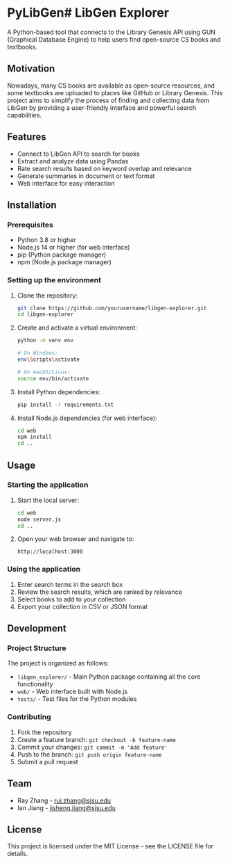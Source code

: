 # PyLibGen# LibGen Explorer

A Python-based tool that connects to the Library Genesis API using GUN (Graphical Database Engine) to help users find open-source CS books and textbooks.

## Motivation

Nowadays, many CS books are available as open-source resources, and some textbooks are uploaded to places like GitHub or Library Genesis. This project aims to simplify the process of finding and collecting data from LibGen by providing a user-friendly interface and powerful search capabilities.

## Features

- Connect to LibGen API to search for books
- Extract and analyze data using Pandas
- Rate search results based on keyword overlap and relevance
- Generate summaries in document or text format
- Web interface for easy interaction

## Installation

### Prerequisites

- Python 3.8 or higher
- Node.js 14 or higher (for web interface)
- pip (Python package manager)
- npm (Node.js package manager)

### Setting up the environment

1. Clone the repository:
   ```bash
   git clone https://github.com/yourusername/libgen-explorer.git
   cd libgen-explorer
   ```

2. Create and activate a virtual environment:
   ```bash
   python -m venv env
   
   # On Windows:
   env\Scripts\activate
   
   # On macOS/Linux:
   source env/bin/activate
   ```

3. Install Python dependencies:
   ```bash
   pip install -r requirements.txt
   ```

4. Install Node.js dependencies (for web interface):
   ```bash
   cd web
   npm install
   cd ..
   ```

## Usage

### Starting the application

1. Start the local server:
   ```bash
   cd web
   node server.js
   cd ..
   ```

2. Open your web browser and navigate to:
   ```
   http://localhost:3000
   ```

### Using the application

1. Enter search terms in the search box
2. Review the search results, which are ranked by relevance
3. Select books to add to your collection
4. Export your collection in CSV or JSON format

## Development

### Project Structure

The project is organized as follows:

- `libgen_explorer/` - Main Python package containing all the core functionality
- `web/` - Web interface built with Node.js
- `tests/` - Test files for the Python modules

### Contributing

1. Fork the repository
2. Create a feature branch: `git checkout -b feature-name`
3. Commit your changes: `git commit -m 'Add feature'`
4. Push to the branch: `git push origin feature-name`
5. Submit a pull request

## Team

- Ray Zhang - [rui.zhang@sjsu.edu](mailto:rui.zhang@sjsu.edu)
- Ian Jiang - [jisheng.jiang@sjsu.edu](mailto:jisheng.jiang@sjsu.edu)

## License

This project is licensed under the MIT License - see the LICENSE file for details.